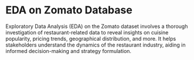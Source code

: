 # EDA on Zomato Database
Exploratory Data Analysis (EDA) on the Zomato dataset involves a thorough investigation of restaurant-related data to reveal insights on cuisine popularity, pricing trends, geographical distribution, and more. It helps stakeholders understand the dynamics of the restaurant industry, aiding in informed decision-making and strategy formulation.
